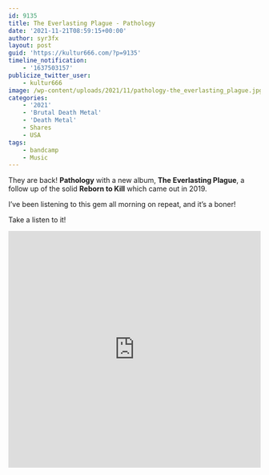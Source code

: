 ```yaml
---
id: 9135
title: The Everlasting Plague - Pathology
date: '2021-11-21T08:59:15+00:00'
author: syr3fx
layout: post
guid: 'https://kultur666.com/?p=9135'
timeline_notification:
    - '1637503157'
publicize_twitter_user:
    - kultur666
image: /wp-content/uploads/2021/11/pathology-the_everlasting_plague.jpg
categories:
    - '2021'
    - 'Brutal Death Metal'
    - 'Death Metal'
    - Shares
    - USA
tags:
    - bandcamp
    - Music
---
```


They are back! **Pathology** with a new album, **The Everlasting Plague**, a follow up of the solid **Reborn to Kill** which came out in 2019.

I’ve been listening to this gem all morning on repeat, and it’s a boner!

Take a listen to it!

<iframe style="border: 0; width: 100%; height: 472px;" src="https://bandcamp.com/EmbeddedPlayer/album=399942995/size=large/bgcol=333333/linkcol=e99708/tracklist=false/transparent=true/" seamless></iframe>